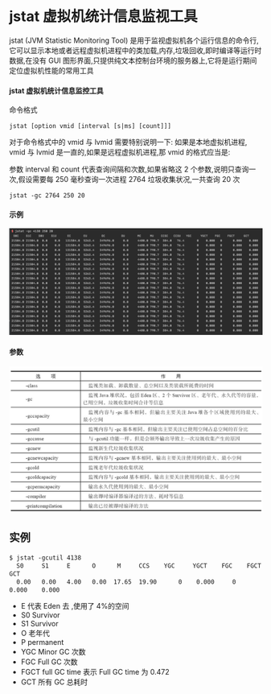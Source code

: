 # jstat 虚拟机统计信息监视工具

jstat (JVM Statistic Monitoring Tool) 是用于监视虚拟机各个运行信息的命令行,它可以显示本地或者远程虚拟机进程中的类加载,内存,垃圾回收,即时编译等运行时数据,在没有 GUI 图形界面,只提供纯文本控制台环境的服务器上,它将是运行期间定位虚拟机性能的常用工具

#### jstat 虚拟机统计信息监控工具

命令格式

```
jstat [option vmid [interval [s|ms] [count]]]
```

对于命令格式中的 vmid 与 lvmid 需要特别说明一下: 如果是本地虚拟机进程, vmid 与 lvmid 是一直的,如果是远程虚拟机进程,那 vmid 的格式应当是:

参数 interval 和 count 代表查询间隔和次数,如果省略这 2 个参数,说明只查询一次,假设需要每 250 毫秒查询一次进程 2764 垃圾收集状况,一共查询 20 次

```
jstat -gc 2764 250 20
```

#### 示例

<img src="../../assets/image-20200612224407891.png" alt="image-20200612224407891" style="zoom:67%;" />

#### 参数

<img src="../../assets/image-20200612225543231.png" alt="image-20200612225543231" style="zoom: 67%;" />

## 实例

```
$ jstat -gcutil 4138
  S0     S1     E      O      M     CCS    YGC     YGCT    FGC    FGCT     GCT   
  0.00   0.00   4.00   0.00  17.65  19.90      0    0.000     0    0.000    0.000

```

- E 代表 Eden 去 ,使用了 4%的空间
- S0 Survivor
- S1 Survivor
- O 老年代 
- P permanent 
- YGC Minor GC 次数
- FGC  Full GC 次数
- FGCT full GC time 表示 Full GC time 为 0.472
- GCT 所有 GC 总耗时